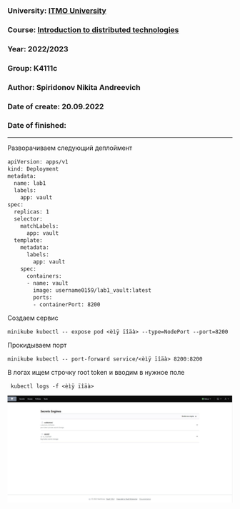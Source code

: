 ### University: [ITMO University](https://itmo.ru/ru/)
### Course: [Introduction to distributed technologies](https://github.com/itmo-ict-faculty/introduction-to-distributed-technologies)
### Year: 2022/2023
### Group: K4111c
### Author: Spiridonov Nikita Andreevich
### Date of create: 20.09.2022
### Date of finished:
---
Разворачиваем следующий деплоймент
```
apiVersion: apps/v1
kind: Deployment
metadata:
  name: lab1
  labels:
    app: vault
spec:
  replicas: 1
  selector:
    matchLabels:
      app: vault
  template:
    metadata:
      labels:
        app: vault
    spec:
      containers:
      - name: vault
        image: username0159/lab1_vault:latest
        ports:
        - containerPort: 8200
```

Создаем сервис
```
minikube kubectl -- expose pod <èìÿ ïîäà> --type=NodePort --port=8200
```

Прокидываем порт
```
minikube kubectl -- port-forward service/<èìÿ ïîäà> 8200:8200
```

В логах ищем строчку root token и вводим в нужное поле
```
 kubectl logs -f <èìÿ ïîäà>
```
![Image alt](https://github.com/username0159/raw/blob/main/voult.jpg)
